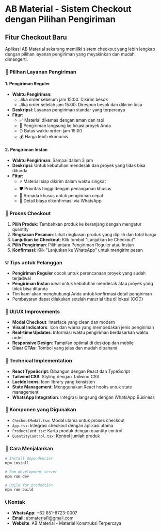 # AB Material - Sistem Checkout dengan Pilihan Pengiriman

## Fitur Checkout Baru

Aplikasi AB Material sekarang memiliki sistem checkout yang lebih lengkap dengan pilihan layanan pengiriman yang meyakinkan dan mudah dimengerti.

### 🚚 Pilihan Layanan Pengiriman

#### 1. Pengiriman Reguler
- **Waktu Pengiriman**: 
  - Jika order sebelum jam 15:00: Dikirim besok
  - Jika order setelah jam 15:00: Direspon besok dan dikirim lusa
- **Deskripsi**: Layanan pengiriman standar yang terpercaya
- **Fitur**:
  - ✅ Material dikemas dengan aman dan rapi
  - 🚚 Pengiriman langsung ke lokasi proyek Anda
  - ⏰ Batas waktu order: jam 15:00
  - 💰 Harga lebih ekonomis

#### 2. Pengiriman Instan
- **Waktu Pengiriman**: Sampai dalam 3 jam
- **Deskripsi**: Untuk kebutuhan mendesak dan proyek yang tidak bisa ditunda
- **Fitur**:
  - ⚡ Material siap dikirim dalam waktu singkat
  - 🛡️ Prioritas tinggi dengan penanganan khusus
  - 🚛 Armada khusus untuk pengiriman cepat
  - 💬 Detail biaya dikonfirmasi via WhatsApp

### 🛒 Proses Checkout

1. **Pilih Produk**: Tambahkan produk ke keranjang dengan mengatur quantity
2. **Ringkasan Pesanan**: Lihat ringkasan produk yang dipilih dan total harga
3. **Lanjutkan ke Checkout**: Klik tombol "Lanjutkan ke Checkout"
4. **Pilih Pengiriman**: Pilih antara Pengiriman Reguler atau Instan
5. **Konfirmasi**: Klik "Lanjutkan ke WhatsApp" untuk mengirim pesan

### 💡 Tips untuk Pelanggan

- **Pengiriman Reguler** cocok untuk perencanaan proyek yang sudah terjadwal
- **Pengiriman Instan** ideal untuk kebutuhan mendesak atau proyek yang tidak bisa ditunda
- Tim kami akan menghubungi Anda untuk konfirmasi detail pengiriman
- Pembayaran dapat dilakukan setelah material tiba di lokasi (COD)

### 🎨 UI/UX Improvements

- **Modal Checkout**: Interface yang clean dan modern
- **Visual Indicators**: Icon dan warna yang membedakan jenis pengiriman
- **Real-time Updates**: Informasi waktu pengiriman berdasarkan waktu order
- **Responsive Design**: Tampilan optimal di desktop dan mobile
- **Clear CTAs**: Tombol yang jelas dan mudah dipahami

### 🔧 Technical Implementation

- **React TypeScript**: Dibangun dengan React dan TypeScript
- **Tailwind CSS**: Styling dengan Tailwind CSS
- **Lucide Icons**: Icon library yang konsisten
- **State Management**: Menggunakan React hooks untuk state management
- **WhatsApp Integration**: Integrasi langsung dengan WhatsApp Business

### 📱 Komponen yang Digunakan

- `CheckoutModal.tsx`: Modal utama untuk proses checkout
- `App.tsx`: Integrasi checkout dengan aplikasi utama
- `ProductCard.tsx`: Kartu produk dengan quantity control
- `QuantityControl.tsx`: Kontrol jumlah produk

### 🚀 Cara Menjalankan

```bash
# Install dependencies
npm install

# Run development server
npm run dev

# Build for production
npm run build
```

### 📞 Kontak

- **WhatsApp**: +62 851-8723-0007
- **Email**: abmaterial1@gmail.com
- **Website**: AB Material - Material Konstruksi Terpercaya 